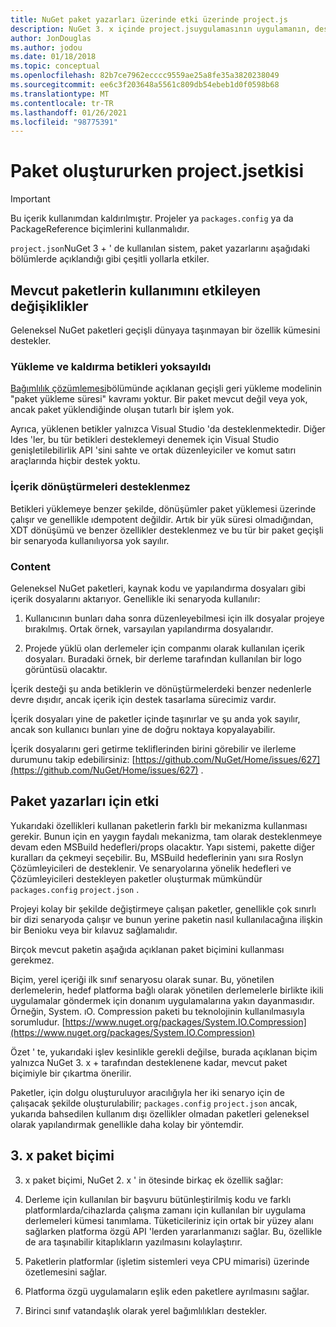 ```yaml
---
title: NuGet paket yazarları üzerinde etki üzerinde project.js
description: NuGet 3. x içinde project.jsuygulamasının uygulamanın, desteklenmeyen özellikler, içerik ve paket biçimi gibi paket yazarlarıyla nasıl etkilendiğine ilişkin ayrıntılar.
author: JonDouglas
ms.author: jodou
ms.date: 01/18/2018
ms.topic: conceptual
ms.openlocfilehash: 82b7ce7962ecccc9559ae25a8fe35a3820238049
ms.sourcegitcommit: ee6c3f203648a5561c809db54ebeb1d0f0598b68
ms.translationtype: MT
ms.contentlocale: tr-TR
ms.lasthandoff: 01/26/2021
ms.locfileid: "98775391"
---
```

# <a name="impact-of-projectjson-when-creating-packages"></a>Paket oluştururken project.jsetkisi

> [!Important]
> Bu içerik kullanımdan kaldırılmıştır. Projeler ya `packages.config` ya da PackageReference biçimlerini kullanmalıdır.

`project.json`NuGet 3 + ' de kullanılan sistem, paket yazarlarını aşağıdaki bölümlerde açıklandığı gibi çeşitli yollarla etkiler.

## <a name="changes-affecting-existing-packages-usage"></a>Mevcut paketlerin kullanımını etkileyen değişiklikler

Geleneksel NuGet paketleri geçişli dünyaya taşınmayan bir özellik kümesini destekler.

### <a name="install-and-uninstall-scripts-are-ignored"></a>Yükleme ve kaldırma betikleri yoksayıldı

[Bağımlılık çözümlemesi](../concepts/dependency-resolution.md#dependency-resolution-with-packagereference)bölümünde açıklanan geçişli geri yükleme modelinin "paket yükleme süresi" kavramı yoktur. Bir paket mevcut değil veya yok, ancak paket yüklendiğinde oluşan tutarlı bir işlem yok.

Ayrıca, yüklenen betikler yalnızca Visual Studio 'da desteklenmektedir. Diğer Ides 'ler, bu tür betikleri desteklemeyi denemek için Visual Studio genişletilebilirlik API 'sini sahte ve ortak düzenleyiciler ve komut satırı araçlarında hiçbir destek yoktu.

### <a name="content-transforms-are-not-supported"></a>İçerik dönüştürmeleri desteklenmez

Betikleri yüklemeye benzer şekilde, dönüşümler paket yüklemesi üzerinde çalışır ve genellikle ıdempotent değildir. Artık bir yük süresi olmadığından, XDT dönüşümü ve benzer özellikler desteklenmez ve bu tür bir paket geçişli bir senaryoda kullanılıyorsa yok sayılır.

### <a name="content"></a>Content

Geleneksel NuGet paketleri, kaynak kodu ve yapılandırma dosyaları gibi içerik dosyalarını aktarıyor. Genellikle iki senaryoda kullanılır:

1. Kullanıcının bunları daha sonra düzenleyebilmesi için ilk dosyalar projeye bırakılmış. Ortak örnek, varsayılan yapılandırma dosyalarıdır.

1. Projede yüklü olan derlemeler için companmı olarak kullanılan içerik dosyaları. Buradaki örnek, bir derleme tarafından kullanılan bir logo görüntüsü olacaktır.

İçerik desteği şu anda betiklerin ve dönüştürmelerdeki benzer nedenlerle devre dışıdır, ancak içerik için destek tasarlama sürecimiz vardır.

İçerik dosyaları yine de paketler içinde taşınırlar ve şu anda yok sayılır, ancak son kullanıcı bunları yine de doğru noktaya kopyalayabilir.

İçerik dosyalarını geri getirme tekliflerinden birini görebilir ve ilerleme durumunu takip edebilirsiniz: [https://github.com/NuGet/Home/issues/627](https://github.com/NuGet/Home/issues/627) .

## <a name="impact-for-package-authors"></a>Paket yazarları için etki

Yukarıdaki özellikleri kullanan paketlerin farklı bir mekanizma kullanması gerekir. Bunun için en yaygın faydalı mekanizma, tam olarak desteklenmeye devam eden MSBuild hedefleri/props olacaktır. Yapı sistemi, pakette diğer kuralları da çekmeyi seçebilir. Bu, MSBuild hedeflerinin yanı sıra Roslyn Çözümleyicileri de desteklenir. Ve senaryolarına yönelik hedefleri ve Çözümleyicileri destekleyen paketler oluşturmak mümkündür `packages.config` `project.json` .

Projeyi kolay bir şekilde değiştirmeye çalışan paketler, genellikle çok sınırlı bir dizi senaryoda çalışır ve bunun yerine paketin nasıl kullanılacağına ilişkin bir Benioku veya bir kılavuz sağlamalıdır.

Birçok mevcut paketin aşağıda açıklanan paket biçimini kullanması gerekmez.

Biçim, yerel içeriği ilk sınıf senaryosu olarak sunar. Bu, yönetilen derlemelerin, hedef platforma bağlı olarak yönetilen derlemelerle birlikte ikili uygulamalar göndermek için donanım uygulamalarına yakın dayanmasıdır. Örneğin, System. ıO. Compression paketi bu teknolojinin kullanılmasıyla sorumludur. [https://www.nuget.org/packages/System.IO.Compression](https://www.nuget.org/packages/System.IO.Compression)

Özet ' te, yukarıdaki işlev kesinlikle gerekli değilse, burada açıklanan biçim yalnızca NuGet 3. x + tarafından desteklenene kadar, mevcut paket biçimiyle bir çıkartma önerilir.

Paketler, için dolgu oluşturuluyor aracılığıyla her iki senaryo için de çalışacak şekilde oluşturulabilir; `packages.config` `project.json` ancak, yukarıda bahsedilen kullanım dışı özellikler olmadan paketleri geleneksel olarak yapılandırmak genellikle daha kolay bir yöntemdir.

## <a name="3x-package-format"></a>3. x paket biçimi

3. x paket biçimi, NuGet 2. x ' in ötesinde birkaç ek özellik sağlar:

1. Derleme için kullanılan bir başvuru bütünleştirilmiş kodu ve farklı platformlarda/cihazlarda çalışma zamanı için kullanılan bir uygulama derlemeleri kümesi tanımlama. Tüketicileriniz için ortak bir yüzey alanı sağlarken platforma özgü API 'lerden yararlanmanızı sağlar. Bu, özellikle de ara taşınabilir kitaplıkların yazılmasını kolaylaştırır.

1. Paketlerin platformlar (işletim sistemleri veya CPU mimarisi) üzerinde özetlemesini sağlar.

1. Platforma özgü uygulamaların eşlik eden paketlere ayrılmasını sağlar.

1. Birinci sınıf vatandaşlık olarak yerel bağımlılıkları destekler.
